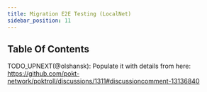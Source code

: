 ```yaml
---
title: Migration E2E Testing (LocalNet)
sidebar_position: 11
---
```


## Table Of Contents <!-- omit in toc -->

TODO_UPNEXT(@olshansk): Populate it with details from here: https://github.com/pokt-network/poktroll/discussions/1311#discussioncomment-13136840